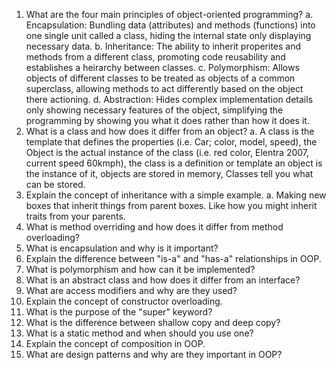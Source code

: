 1. What are the four main principles of object-oriented programming?
    a. Encapsulation: Bundling data (attributes) and methods (functions) into one single unit called a class, hiding the internal state only displaying necessary data. 
    b. Inheritance: The ability to inherit properites and methods from a different class, promoting code reusability and establishes a heirarchy between classes. 
    c. Polymorphism: Allows objects of different classes to be treated as objects of a common superclass, allowing methods to act differently based on the object there actioning.
    d. Abstraction: Hides complex implementation details only showing necessary features of the object, simplifying the programming by showing you what it does rather than how it does it.
2. What is a class and how does it differ from an object?
    a. A class is the template that defines the properties (i.e. Car; color, model, speed), the Object is the actual instance of the class (i.e. red color, Elentra 2007, current speed 60kmph), the class is a definition or template an object is the instance of it, objects are stored in memory, Classes tell you what can be stored. 
3. Explain the concept of inheritance with a simple example.
    a. Making new boxes that inherit things from parent boxes. Like how you might inherit traits from your parents. 
4. What is method overriding and how does it differ from method overloading?
5. What is encapsulation and why is it important?
6. Explain the difference between "is-a" and "has-a" relationships in OOP.
7. What is polymorphism and how can it be implemented?
8. What is an abstract class and how does it differ from an interface?
9. What are access modifiers and why are they used?
10. Explain the concept of constructor overloading.
11. What is the purpose of the "super" keyword?
12. What is the difference between shallow copy and deep copy?
13. What is a static method and when should you use one?
14. Explain the concept of composition in OOP.
15. What are design patterns and why are they important in OOP?